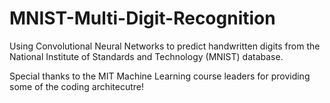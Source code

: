 # MNIST-Multi-Digit-Recognition
Using Convolutional Neural Networks to predict handwritten digits from the National Institute of Standards and Technology (MNIST) database.

Special thanks to the MIT Machine Learning course leaders for providing some of the coding architecutre!
